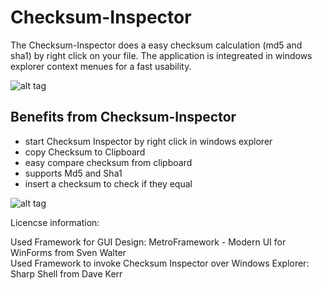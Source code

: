 Checksum-Inspector
==============

The Checksum-Inspector does a easy checksum calculation (md5 and sha1) by right click on your file. The application is integreated in windows explorer context menues for a fast usability.

![alt tag](https://github.com/XxDeadLiiNexX/Checksum-Inspector/blob/master/ProductPreview.PNG)

Benefits from Checksum-Inspector
--------------

* start Checksum Inspector by right click in windows explorer
* copy Checksum to Clipboard
* easy compare checksum from clipboard
* supports Md5 and Sha1
* insert a checksum to check if they equal

![alt tag](https://github.com/XxDeadLiiNexX/Checksum-Inspector/blob/master/ProductPreview2.PNG)


Licencse information:

Used Framework for GUI Design: MetroFramework - Modern UI for WinForms from Sven Walter                  
Used Framework to invoke Checksum Inspector over Windows Explorer: Sharp Shell from Dave Kerr
